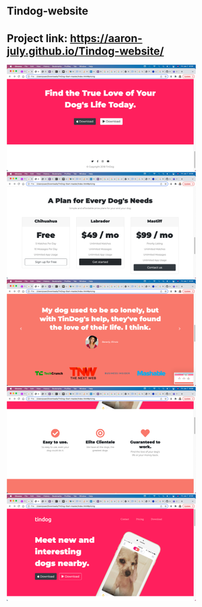 # Tindog-website
# Project link: https://aaron-july.github.io/Tindog-website/

![](image/Screenshot1.png)
![](image/Screenshot2.png)
![](image/Screenshot3.png)
![](image/Screenshot4.png)
![](image/Screenshot5.png)

